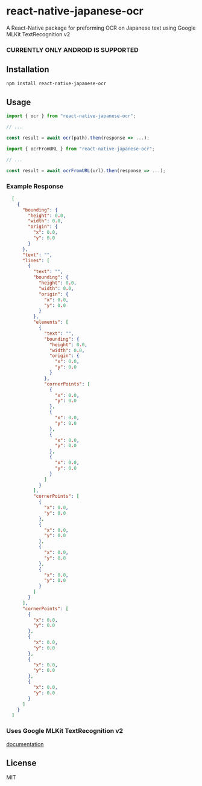 # react-native-japanese-ocr

A React-Native package for preforming OCR on Japanese text using Google MLKit TextRecognition v2

### CURRENTLY ONLY ANDROID IS SUPPORTED

## Installation

```sh
npm install react-native-japanese-ocr
```

## Usage

```js
import { ocr } from "react-native-japanese-ocr";

// ...

const result = await ocr(path).then(response => ...);
```

```js
import { ocrFromURL } from "react-native-japanese-ocr";

// ...

const result = await ocrFromURL(url).then(response => ...);
```

### Example Response
```json
  [
    {
      "bounding": {
        "height": 0.0,
        "width": 0.0,
        "origin": {
          "x": 0.0,
          "y": 0.0
        }
      },
      "text": "",
      "lines": [
        {
          "text": "",
          "bounding": {
            "height": 0.0,
            "width": 0.0,
            "origin": {
              "x": 0.0,
              "y": 0.0
            }
          },
          "elements": [
            {
              "text": "",
              "bounding": {
                "height": 0.0,
                "width": 0.0,
                "origin": {
                  "x": 0.0,
                  "y": 0.0
                }
              },
              "cornerPoints": [
                {
                  "x": 0.0,
                  "y": 0.0
                },
                {
                  "x": 0.0,
                  "y": 0.0
                },
                {
                  "x": 0.0,
                  "y": 0.0
                },
                {
                  "x": 0.0,
                  "y": 0.0
                }
              ]
            }
          ],
          "cornerPoints": [
            {
              "x": 0.0,
              "y": 0.0
            },
            {
              "x": 0.0,
              "y": 0.0
            },
            {
              "x": 0.0,
              "y": 0.0
            },
            {
              "x": 0.0,
              "y": 0.0
            }
          ]
        }
      ],
      "cornerPoints": [
        {
          "x": 0.0,
          "y": 0.0
        },
        {
          "x": 0.0,
          "y": 0.0
        },
        {
          "x": 0.0,
          "y": 0.0
        },
        {
          "x": 0.0,
          "y": 0.0
        }
      ]
    }
  ]
```
### Uses Google MLKit TextRecognition v2
[documentation](https://developers.google.com/ml-kit/vision/text-recognition/v2)

## License

MIT
